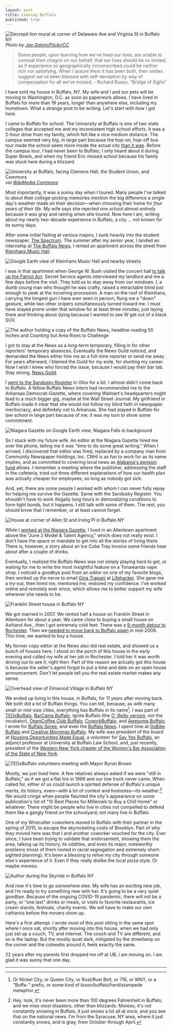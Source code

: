 ```yaml
---
layout: post
title: Leaving Buffalo
published: true
---
```


![Decrepit lion mural at corner of Delaware Ave and Virginia St in Buffalo NY](/assets/post_images/2020-07-15/busted_lion.jpg)
_Photo by [Jay Galvin/Flickr/CC](https://www.flickr.com/photos/jaygalvin/29077310352)_

> Some people, upon learning how we've lived our lives, are unable to conceal their chagrin on our behalf, that our lives should be so limited, as if experience so geographically circumscribed could be neither rich nor satisfying. When I assure them it has been both, their smiles suggest we've been blessed with self-deception by way of compensation for all we've missed. - Richard Russo, "Bridge of Sighs"

I have sold my house in Buffalo, NY. My wife and I and our pets will be moving to Washington, D.C. as soon as paperwork allows. I have lived in Buffalo for more than 19 years, longer than anywhere else, including my hometown. What a strange post to be writing. Let's start with how I got here.

I came to Buffalo for school. The University at Buffalo is one of two state colleges that accepted me and my inconsistent high school efforts. It was a 2-hour drive from my family, which felt like a nice medium distance. The campus seemed very big, in large part because the hop-on, hop-off bus tour made the school seem more inside the actual city [than it was](https://www.google.com/maps/place/University+at+Buffalo/@43.0008093,-78.9290454,11z/data=!4m5!3m4!1s0x89d373d2261b049f:0x2868694d4fc4f56f!8m2!3d43.0008093!4d-78.7889697). Before the campus tour, I had never been to Buffalo; I only heard about it during Super Bowls, and when my friend Eric missed school because his family was stuck here during a blizzard.

![University at Buffalo, facing Clemens Hall, the Student Union, and Commons](/assets/post_images/2020-07-15/ub.jpg)
_via [WikiMedia Commons](https://commons.wikimedia.org/wiki/File:University_at_Buffalo,_Student_Union.jpg)_

Most importantly, it was a sunny day when I toured. Many people I've talked to about their college-picking memories mention the big difference a single day's weather made on their decision—when choosing their home for _four years of their life_. My wife says she rejected one school almost entirely because it was gray and raining when she toured. Now here I am, writing about my nearly two-decade experience in Buffalo, a city … not known for its sunny days.

After some initial flailing at various majors, I sunk heavily into the student newspaper, [The Spectrum](https://www.ubspectrum.com/). The summer after my senior year, I landed an internship at [The Buffalo News](https://buffalonews.com). I rented an apartment across the street from [Kleinhans Music Hall](https://bpo.org/venue/kleinhans-music-hall/).

![Google Earth view of Kleinhans Music Hall and nearby streets](/assets/post_images/2020-07-15/kleinhans.jpg)

I was in that apartment when George W. Bush visited the concert hall [to talk up the Patriot Act](https://georgewbush-whitehouse.archives.gov/news/releases/2004/04/20040420-2.html). Secret Service agents interviewed my landlord and me a few days before the visit. They told us to stay away from our windows. I, a dumb young man who thought he was crafty, raised a retractable blind just enough to peek at the incoming procession. A man on the roof of Kleinhans, carrying the longest gun I have ever seen in person, flung me a "down" gesture, while two other snipers simultaneously turned toward me. I must have stayed prone under that window for at least three minutes, just laying there and thinking about dying because I wanted to see W get out of a black SUV.

<img src="/assets/post_images/2020-07-15/news.jpg" alt="The author holding a copy of the Buffalo News, headline reading 55 Inches and Counting but Area Rises to Challenge"/>

I got to stay at the News as a long-term temporary, filling in for other reporters' temporary absences. Eventually the News Guild noticed, and demanded the News either hire me as a full-time reporter or send me away. For years afterward, I blamed the Guild for my exile, for stunting my career. Now I wish I knew who forced the issue, because I would pay their bar tab. Stay strong, [News Guild](http://www.buffaloguild.org/).

I [went to the Sandusky Register](http://thepurdman.com/old_site/clips/okmurder_print.html) in Ohio for a bit. I almost didn't come back to Buffalo. A fellow Buffalo News intern had recommended me to the Arkansas Democrat-Gazette, where covering Walmart's headquarters might lead to a much bigger gig, maybe at the Wall Street Journal. My girlfriend in Buffalo made it clear that she would not follow my blind faith in newspaper meritocracy, and definitely not to Arkansas. She had stayed in Buffalo for law school in large part because of me; it was my turn to show some commitment.

![Niagara Gazette on Google Earth view, Niagara Falls in background](/assets/post_images/2020-07-15/gazette.jpg)

So I stuck with my future wife. An editor at the Niagara Gazette hired me over the phone, telling me it was "time to do some great writing." When I arrived, I discovered that editor was fired, replaced by a company man from Community Newspaper Holdings, Inc. CNHI is as fun to work for as its name implies, and as committed to covering local news as [Alabama's pension fund](https://abcnews.go.com/US/wireStory/alabama-pension-fund-now-sole-owner-local-newspaper-60138236) allows. I remember a meeting where the publisher, addressing the staff in the cafeteria, tried out three different explanations of how our health plan was actually cheaper for employees, so long as nobody got sick.

And, yet, there are some people I worked with whom I can never fully repay for helping me survive the Gazette. Same with the Sandusky Register. You shouldn't have to work illegally long hours in demoralizing conditions to form tight bonds, but it happens. I still talk with some of them. The rest, you should know that I remember, or at least cannot forget.

![House at corner of Allen St and Irving Pl in Buffalo NY](/assets/post_images/2020-07-15/june2.jpg)

While I [worked at the Niagara Gazette](https://www.niagara-gazette.com/news/local_news/paddles-up-niagara-a-long-way-around-a-grand-island/article_c8667f6d-b2aa-5090-8a63-32f457c95937.html), I lived in an Allentown apartment above the "June 2 Model & Talent Agency," which does not really exist. I don't have the space or mandate to get into all the stories of living there. There is, however, a story about an Ice Cube Tray Invoice some friends hear about after a couple of drinks. 

Eventually, I realized the Buffalo News was not simply playing hard to get, or waiting for me to write the most insightful feature on a Tonawanda vape shop. I noticed a goodbye post from an editor on one of my favorite blogs, then worked up the nerve to email [Gina Trapani](https://ginatrapani.org/) at [Lifehacker](https://lifehacker.com). She gave me a try-out, then hired me, mentored me, restored my confidence. I've worked online and remotely ever since, which allows me to better support my wife wherever she needs to be.

<img src="/assets/post_images/2020-07-15/franklin.jpg" alt="Franklin Street house in Buffalo NY"/>

We got married in 2007. We rented half a house on Franklin Street in Allentown for about a year. We came close to buying a small house on Ashland Ave., then I got extremely cold feet. There was a [9-month detour to Rochester](http://thepurdman.com/5-things-that-changed-since-my-last-post/). Then we [needed to move back to Buffalo again](http://thepurdman.com/infrequent-update-the-moving-back-to-buffalo-edition/) in mid-2009. This time, we wanted to buy a house.

My former copy editor at the News also did real estate, and showed us a bunch of houses here. I stood on the porch of this house in the early evening and called my wife at her job in Rochester. I told her it was worth driving out to see it, right then. Part of the reason we actually got this house is because the seller's agent forgot to put a time and date on an open house announcement. Don't let people tell you the real estate market makes any sense.

![Overhead view of Elmwood Village in Buffalo NY](/assets/post_images/2020-07-15/village.jpg)

We ended up living in this house, in Buffalo, for 11 years after moving back. We both did a lot of Buffalo things. You can tell, because, as with many small or mid-size cities, everything has Buffalo in its name[^1]. I was part of [TEDxBuffalo](tedxbuffalo.com), [BarCamp Buffalo](http://www.barcampbuffalo.org/), Ignite Buffalo (the [O' Reilly version](http://www.ignitetalks.io/o-reilly), not the incubator), [OpenCoffee Club Buffalo](https://www.bizjournals.com/buffalo/print-edition/2016/04/01/java-script-buffalo-opencoffee-club.html), [CoworkBuffalo](https://coworkbuffalo.com/), and [Awesome Buffalo](https://www.awesomefoundation.org/en/chapters/buffalo). I wrote for [Buffalo Spree](http://www.buffalospree.com/Buffalo-Spree/May-2013/Leaders-of-the-Pack-On-the-trail-of-Buffalos-most-elusive-organization), and even the [Buffalo News](https://buffalonews.com/2015/11/23/tipico-coffee-aims-to-set-new-buffalo-standard/). I spent time at [GoBike Buffalo](https://gobikebuffalo.org/) and [Creative Mornings Buffalo](https://creativemornings.com/talks/kevin-purdy). My wife was president of the board at [Housing Opportunities Made Equal](https://www.homeny.org/), a volunteer for [Say Yes Buffalo](https://sayyesbuffalo.org/), an adjunct professor at University at Buffalo Law School, and, just recently, president of the [Western New York chapter of the Women's Bar Association of the State of New York](https://www.wbasnywny.org/).

![TEDxBuffalo volunteers meeting with Mayor Byron Brown](/assets/post_images/2020-07-15/tedx.jpg)

Mostly, we just lived here. A few relatives always asked if we were "still in Buffalo," as if we got a flat tire in 1999 and our tow truck never came. When called for, either of us could launch a spirited defense of Buffalo's unique merits, its history, even—with a lot of context and footnotes—its weather.[^2] We would cringe when people flaunted the city's appearance on some publication's list of "10 Best Places for Millenials to Buy a Chill Home" or whatever. There might be people who live in cities not compelled to defend them like a gangly friend on the schoolyard; not many live in Buffalo.

One of my Wirecutter coworkers moved to Buffalo with their partner in the spring of 2015, to escape the skyrocketing costs of Brooklyn. Part of why they moved here was that I and another coworker vouched for the city. Ever since, I have been trying to validate that endorsement, showing them the area, talking up its history, its oddities, and even its major, noteworthy problems (most of them rooted in racial segregation and extremely short-sighted planning). It's been a blessing to relive my city through someone else's experience of it. Even if they really dislike the local 
pizza style. Or maybe moreso.

![Author during the Skyride in Buffalo NY](/assets/post_images/2020-07-15/skyride.jpg)

And now it's time to go somewhere else. My wife has an exciting new job, and I'm ready to try something new with her. It's going to be a very quiet goodbye. Because of the ongoing COVID-19 pandemic, there will not be a party, or "one last" drinks or meals, or visits to favorite restaurants, ice cream stands, festivals, charity events. We will have to make our own catharsis before the movers show up.

Here's a first attempt. I wrote most of this post sitting in the same spot where I once sat, shortly after moving into this house, when we had only just set up a couch, TV, and internet. The couch and TV are different, and so is the laptop. But the mostly quiet dark, mitigated by the streetlamp on the corner and the cobwebs around it, feels exactly the same.

22 years after my parents first dropped me off at UB, I am moving on. I am glad it was sunny that one day.

---

[^1]: Or Nickel City, or Queen City, or Rust/Rust Belt, or 716, or WNY, or a "Buffa-" prefix, or some kind of bison/buffalo/herd/stampede metaphor.

[^2]: Hey, look, it's never been more than 100 degrees Fahrenheit in Buffalo, and we miss _most_ disasters, other than blizzards. Moreso, it's not constantly snowing in Buffalo, it just snows a lot all at once, and you see that on the national news. I'm from the Syracuse, NY area, where it just constantly snows, and is gray, from October through April.
